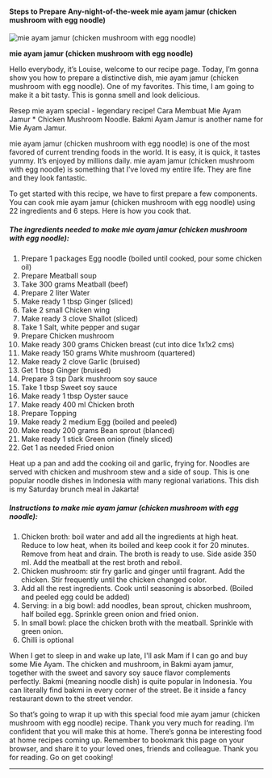             

#### Steps to Prepare Any-night-of-the-week mie ayam jamur (chicken mushroom with egg noodle)

![mie ayam jamur (chicken mushroom with egg noodle)](https://img-global.cpcdn.com/recipes/5520428712853504/751x532cq70/mie-ayam-jamur-chicken-mushroom-with-egg-noodle-recipe-main-photo.jpg)

**mie ayam jamur (chicken mushroom with egg noodle)**

Hello everybody, it’s Louise, welcome to our recipe page. Today, I’m gonna show you how to prepare a distinctive dish, mie ayam jamur (chicken mushroom with egg noodle). One of my favorites. This time, I am going to make it a bit tasty. This is gonna smell and look delicious.

Resep mie ayam special - legendary recipe! Cara Membuat Mie Ayam Jamur \* Chicken Mushroom Noodle. Bakmi Ayam Jamur is another name for Mie Ayam Jamur.

mie ayam jamur (chicken mushroom with egg noodle) is one of the most favored of current trending foods in the world. It is easy, it is quick, it tastes yummy. It’s enjoyed by millions daily. mie ayam jamur (chicken mushroom with egg noodle) is something that I’ve loved my entire life. They are fine and they look fantastic.

To get started with this recipe, we have to first prepare a few components. You can cook mie ayam jamur (chicken mushroom with egg noodle) using 22 ingredients and 6 steps. Here is how you cook that.

##### The ingredients needed to make mie ayam jamur (chicken mushroom with egg noodle):

1.  Prepare 1 packages Egg noodle (boiled until cooked, pour some chicken oil)
2.  Prepare Meatball soup
3.  Take 300 grams Meatball (beef)
4.  Prepare 2 liter Water
5.  Make ready 1 tbsp Ginger (sliced)
6.  Take 2 small Chicken wing
7.  Make ready 3 clove Shallot (sliced)
8.  Take 1 Salt, white pepper and sugar
9.  Prepare Chicken mushroom
10.  Make ready 300 grams Chicken breast (cut into dice 1x1x2 cms)
11.  Make ready 150 grams White mushroom (quartered)
12.  Make ready 2 clove Garlic (bruised)
13.  Get 1 tbsp Ginger (bruised)
14.  Prepare 3 tsp Dark mushroom soy sauce
15.  Take 1 tbsp Sweet soy sauce
16.  Make ready 1 tbsp Oyster sauce
17.  Make ready 400 ml Chicken broth
18.  Prepare Topping
19.  Make ready 2 medium Egg (boiled and peeled)
20.  Make ready 200 grams Bean sprout (blanced)
21.  Make ready 1 stick Green onion (finely sliced)
22.  Get 1 as needed Fried onion

Heat up a pan and add the cooking oil and garlic, frying for. Noodles are served with chicken and mushroom stew and a side of soup. This is one popular noodle dishes in Indonesia with many regional variations. This dish is my Saturday brunch meal in Jakarta!

##### Instructions to make mie ayam jamur (chicken mushroom with egg noodle):

1.  Chicken broth: boil water and add all the ingredients at high heat. Reduce to low heat, when its boiled and keep cook it for 20 minutes. Remove from heat and drain. The broth is ready to use. Side aside 350 ml. Add the meatball at the rest broth and reboil.
2.  Chicken mushroom: stir fry garlic and ginger until fragrant. Add the chicken. Stir frequently until the chicken changed color.
3.  Add all the rest ingredients. Cook until seasoning is absorbed. (Boiled and peeled egg could be added)
4.  Serving: in a big bowl: add noodles, bean sprout, chicken mushroom, half boiled egg. Sprinkle green onion and fried onion.
5.  In small bowl: place the chicken broth with the meatball. Sprinkle with green onion.
6.  Chilli is optional

When I get to sleep in and wake up late, I'll ask Mam if I can go and buy some Mie Ayam. The chicken and mushroom, in Bakmi ayam jamur, together with the sweet and savory soy sauce flavor complements perfectly. Bakmi (meaning noodle dish) is quite popular in Indonesia. You can literally find bakmi in every corner of the street. Be it inside a fancy restaurant down to the street vendor.

So that’s going to wrap it up with this special food mie ayam jamur (chicken mushroom with egg noodle) recipe. Thank you very much for reading. I’m confident that you will make this at home. There’s gonna be interesting food at home recipes coming up. Remember to bookmark this page on your browser, and share it to your loved ones, friends and colleague. Thank you for reading. Go on get cooking!

* * *